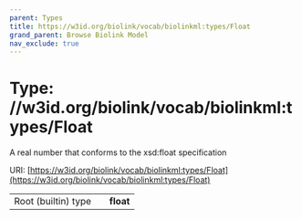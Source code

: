 ```yaml
---
parent: Types
title: https://w3id.org/biolink/vocab/biolinkml:types/Float
grand_parent: Browse Biolink Model
nav_exclude: true
---
```


# Type: //w3id.org/biolink/vocab/biolinkml:types/Float


A real number that conforms to the xsd:float specification

URI: [https://w3id.org/biolink/vocab/biolinkml:types/Float](https://w3id.org/biolink/vocab/biolinkml:types/Float)

|  |  |  |
| --- | --- | --- |
| Root (builtin) type | | **float** |
